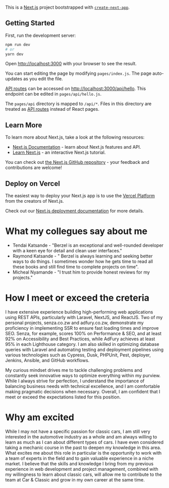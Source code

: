 This is a [Next.js](https://nextjs.org/) project bootstrapped with [`create-next-app`](https://github.com/vercel/next.js/tree/canary/packages/create-next-app).

## Getting Started

First, run the development server:

```bash
npm run dev
# or
yarn dev
```

Open [http://localhost:3000](http://localhost:3000) with your browser to see the result.

You can start editing the page by modifying `pages/index.js`. The page auto-updates as you edit the file.

[API routes](https://nextjs.org/docs/api-routes/introduction) can be accessed on [http://localhost:3000/api/hello](http://localhost:3000/api/hello). This endpoint can be edited in `pages/api/hello.js`.

The `pages/api` directory is mapped to `/api/*`. Files in this directory are treated as [API routes](https://nextjs.org/docs/api-routes/introduction) instead of React pages.

## Learn More

To learn more about Next.js, take a look at the following resources:

- [Next.js Documentation](https://nextjs.org/docs) - learn about Next.js features and API.
- [Learn Next.js](https://nextjs.org/learn) - an interactive Next.js tutorial.

You can check out [the Next.js GitHub repository](https://github.com/vercel/next.js/) - your feedback and contributions are welcome!

## Deploy on Vercel

The easiest way to deploy your Next.js app is to use the [Vercel Platform](https://vercel.com/new?utm_medium=default-template&filter=next.js&utm_source=create-next-app&utm_campaign=create-next-app-readme) from the creators of Next.js.

Check out our [Next.js deployment documentation](https://nextjs.org/docs/deployment) for more details.


# What my collegues say about me
- Tendai Katsande - "Berzel is an exceptional and well-rounded developer with a keen eye for detail and clean user interfaces."
- Raymond Katsande - " Berzel is always learning and seeking better ways to do things. I sometimes wonder how he gets time to read all these books and still find time to complete projects on time".
- Micheal Nyamande - "I trust him to provide honest reviews for my projects."

# How I meet or exceed the creteria
I have extensive experience building high-performing web applications using REST APIs, particularly with Laravel, NextJS, and ReactJS. Two of my personal projects, senza.co.zw and adfury.co.zw, demonstrate my proficiency in implementing SSR to ensure fast loading times and improve SEO. Senza, for example, scores 100% on Performance & SEO, and at least 92% on Accessibility and Best Practices, while AdFury achieves at least 95% in each Lighthouse category. I am also skilled in optimizing database queries with Laravel and automating testing and deployment pipelines using various technologies such as Cypress, Dusk, PHPUnit, Pest, deployer, Jenkins, Ansible, and GitHub workflows.

My curious mindset drives me to tackle challenging problems and constantly seek innovative ways to optimize everything within my purview. While I always strive for perfection, I understand the importance of balancing business needs with technical excellence, and I am comfortable making pragmatic decisions when necessary. Overall, I am confident that I meet or exceed the expectations listed for this position.

# Why am excited
While I may not have a specific passion for classic cars, I am still very interested in the automotive industry as a whole and am always willing to learn as much as I can about different types of cars. I have even considered taking a mechanic course in the past to deepen my knowledge in this area. What excites me about this role in particular is the opportunity to work with a team of experts in the field and to gain valuable experience in a niche market. I believe that the skills and knowledge I bring from my previous experience in web development and project management, combined with my willingness to learn about classic cars, will allow me to contribute to the team at Car & Classic and grow in my own career at the same time.